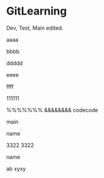 # GitLearning

Dev, Test, Main edited.

aaaa

bbbb

ddddd

eeee

ffff

111111

%%%%%%%
&&&&&&&&
codecode

main

name

3322
3322

name

ab
xyxy
